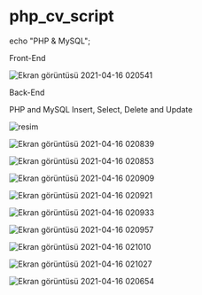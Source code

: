 # php_cv_script
echo "PHP &amp; MySQL";

Front-End

![Ekran görüntüsü 2021-04-16 020541](https://user-images.githubusercontent.com/77343458/114949112-fb93a500-9e58-11eb-9d23-299eff7f6660.png)

Back-End

PHP and MySQL Insert, Select, Delete and Update 

![resim](https://user-images.githubusercontent.com/77343458/114949128-01898600-9e59-11eb-94a6-81418fa26638.png)

![Ekran görüntüsü 2021-04-16 020839](https://user-images.githubusercontent.com/77343458/114949097-f898b480-9e58-11eb-9186-31e237e5ba0f.png)

![Ekran görüntüsü 2021-04-16 020853](https://user-images.githubusercontent.com/77343458/114949098-f9314b00-9e58-11eb-9c20-bcca72c1604a.png)

![Ekran görüntüsü 2021-04-16 020909](https://user-images.githubusercontent.com/77343458/114949100-f9314b00-9e58-11eb-9287-9b324946a81c.png)

![Ekran görüntüsü 2021-04-16 020921](https://user-images.githubusercontent.com/77343458/114949102-f9c9e180-9e58-11eb-89ee-d626d3aeb6ec.png)

![Ekran görüntüsü 2021-04-16 020933](https://user-images.githubusercontent.com/77343458/114949103-f9c9e180-9e58-11eb-8de7-786e12e8878e.png)

![Ekran görüntüsü 2021-04-16 020957](https://user-images.githubusercontent.com/77343458/114949105-fa627800-9e58-11eb-924f-811a7d63a1c0.png)

![Ekran görüntüsü 2021-04-16 021010](https://user-images.githubusercontent.com/77343458/114949109-fa627800-9e58-11eb-8c79-d9886ad030f6.png)

![Ekran görüntüsü 2021-04-16 021027](https://user-images.githubusercontent.com/77343458/114949111-fafb0e80-9e58-11eb-81d9-f4b3293fb94a.png)

![Ekran görüntüsü 2021-04-16 020654](https://user-images.githubusercontent.com/77343458/114949115-fc2c3b80-9e58-11eb-80ba-89c3239219ba.png)

